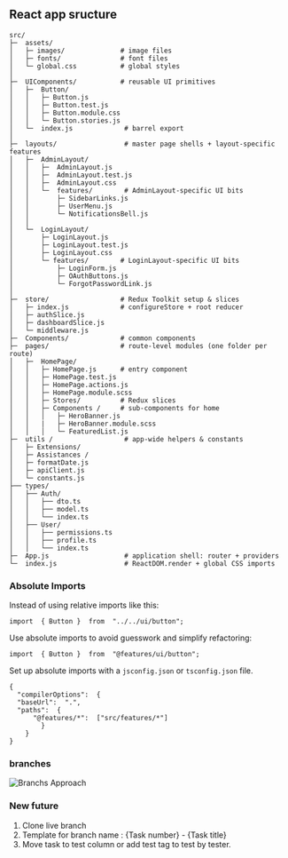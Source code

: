 
## **React app sructure**

      
    src/
    ├─  assets/           
    │   ├─ images/              # image files
    │   ├─ fonts/               # font files
    │   └─ global.css           # global styles
    │
    ├─  UIComponents/           # reusable UI primitives
    │   ├─  Button/              
    │   │   ├─ Button.js        
    │   │   ├─ Button.test.js   
    │   │   ├─ Button.module.css
    │   │   └─ Button.stories.js
    │   └─  index.js             # barrel export
    │
    ├─  layouts/                 # master page shells + layout-specific features
    │   ├─  AdminLayout/        
    │   │   ├─  AdminLayout.js
    │   │   ├─  AdminLayout.test.js
    │   │   ├─  AdminLayout.css
    │   │   └─  features/        # AdminLayout-specific UI bits
    │   │       ├─ SidebarLinks.js
    │   │       ├─ UserMenu.js
    │   │       └─ NotificationsBell.js
    │   │
    │   └─  LoginLayout/        
    │       ├─ LoginLayout.js
    │       ├─ LoginLayout.test.js
    │       ├─ LoginLayout.css
    │       └─ features/        # LoginLayout-specific UI bits
    │           ├─ LoginForm.js
    │           ├─ OAuthButtons.js
    │           └─ ForgotPasswordLink.js
    │
    ├─  store/                  # Redux Toolkit setup & slices
    │   ├─ index.js             # configureStore + root reducer
    │   ├─ authSlice.js         
    │   ├─ dashboardSlice.js    
    │   └─ middleware.js        
    ├─  Components/             # common components
    ├─  pages/                  # route-level modules (one folder per route)
    │   ├─  HomePage/            
    │   │   ├─ HomePage.js      # entry component
    │   │   ├─ HomePage.test.js
    │   │   ├─ HomePage.actions.js     
    │   │   ├─ HomePage.module.scss
    │   │   ├─ Stores/          # Redux slices
    │   │   ├─ Components /     # sub-components for home
    │   │   │   ├─ HeroBanner.js 
    │   │   |   ├─ HeroBanner.module.scss    
    │   │   │   └─ FeaturedList.js
    ├─  utils /                  # app-wide helpers & constants
    │   ├─ Extensions/
    │   ├─ Assistances /
    │   ├─ formatDate.js         
    │   ├─ apiClient.js          
    │   └─ constants.js          
    ├── types/
    │   ├── Auth/
    │   │   ├── dto.ts
    │   │   ├── model.ts
    │   │   └── index.ts
    │   ├── User/
    │   │   ├── permissions.ts
    │   │   ├── profile.ts
    │   │   └── index.ts
    ├─  App.js                   # application shell: router + providers
    └─  index.js                 # ReactDOM.render + global CSS imports





### Absolute Imports

Instead of using relative imports like this:

    import  { Button }  from  "../../ui/button";

Use absolute imports to avoid guesswork and simplify refactoring:

    import  { Button }  from  "@features/ui/button";

Set up absolute imports with a  `jsconfig.json`  or  `tsconfig.json`  file.

    {
      "compilerOptions":  {
      "baseUrl":  ".",
      "paths":  {
	      "@features/*":  ["src/features/*"]
			}
		}
    }


### branches

![Branchs Approach
](https://raw.githubusercontent.com/Codes-on-Us/React-app-structure/refs/heads/main/branchsApproach.png)


### New future

 1. Clone live branch 
 2. Template for branch name : {Task number} - {Task title}
 3. Move task to test column or add test tag to test by tester.
    
